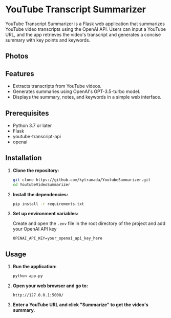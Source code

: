 # YouTube Transcript Summarizer

YouTube Transcript Summarizer is a Flask web application that summarizes YouTube video transcripts using the OpenAI API. Users can input a YouTube URL, and the app retrieves the video's transcript and generates a concise summary with key points and keywords.

## Photos

## Features

- Extracts transcripts from YouTube videos.
- Generates summaries using OpenAI's GPT-3.5-turbo model.
- Displays the summary, notes, and keywords in a simple web interface.

## Prerequisites

- Python 3.7 or later
- Flask
- youtube-transcript-api
- openai

## Installation

1. **Clone the repository:**

   ```bash
   git clone https://github.com/kytranada/YoutubeSummarizer.git
   cd YoutubeVideoSummarizer
   ```

2. **Install the dependencies:**

   ```bash
   pip install -r requirements.txt
   ```

3. **Set up environment variables:**

   Create and open the `.env` file in the root directory of the project and add your OpenAI API key

   ```plaintext
   OPENAI_API_KEY=your_openai_api_key_here
   ```

## Usage

1. **Run the application:**

   ```bash
   python app.py
   ```

2. **Open your web browser and go to:**

   ```plaintext
   http://127.0.0.1:5000/
   ```

3. **Enter a YouTube URL and click "Summarize" to get the video's summary.**
